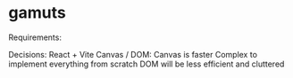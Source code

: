# gamuts

Requirements:

Decisions:
React + Vite
Canvas / DOM:
Canvas is faster
Complex to implement everything from scratch
DOM will be less efficient and cluttered

